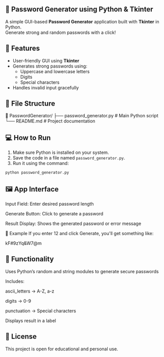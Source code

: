 ## 🔐 Password Generator using Python & Tkinter

A simple GUI-based **Password Generator** application built with **Tkinter** in Python.  
Generate strong and random passwords with a click!


## 🚀 Features

- User-friendly GUI using **Tkinter**
- Generates strong passwords using:
  - Uppercase and lowercase letters
  - Digits
  - Special characters
- Handles invalid input gracefully


## 🧱 File Structure

📁 PasswordGenerator/
├── password_generator.py # Main Python script
└── README.md # Project documentation


## 💻 How to Run

1. Make sure Python is installed on your system.
2. Save the code in a file named `password_generator.py`.
3. Run it using the command:

```bash
python password_generator.py
```


## 🖼️ App Interface

Input Field: Enter desired password length

Generate Button: Click to generate a password

Result Display: Shows the generated password or error message

🔐 Example
If you enter 12 and click Generate, you'll get something like:

kF#9zYq&W7@m


## 🧠 Functionality
Uses Python’s random and string modules to generate secure passwords

Includes:

ascii_letters → A-Z, a-z

digits → 0-9

punctuation → Special characters

Displays result in a label


## 📜 License

This project is open for educational and personal use.
